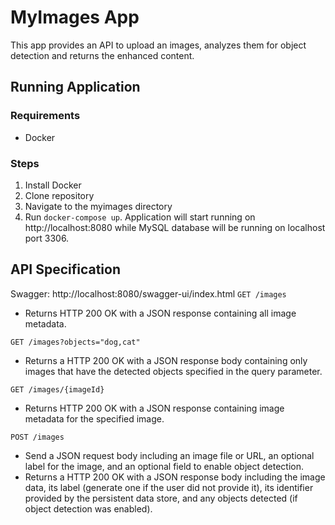# MyImages App
This app provides an API to upload an images, analyzes them for object detection and returns the enhanced content.

## Running Application
### Requirements
- Docker
### Steps
1. Install Docker
2. Clone repository
3. Navigate to the myimages directory
4. Run ```docker-compose up```. Application will start running on http://localhost:8080 while MySQL database will be running on localhost port 3306.

## API Specification
Swagger: http://localhost:8080/swagger-ui/index.html
```GET /images```
- Returns HTTP 200 OK with a JSON response containing all image metadata. 

```GET /images?objects="dog,cat"```
- Returns a HTTP 200 OK with a JSON response body containing only images that have
the detected objects specified in the query parameter.

```GET /images/{imageId}```
- Returns HTTP 200 OK with a JSON response containing image metadata for the
specified image.

```POST /images```
- Send a JSON request body including an image file or URL, an optional label for the
image, and an optional field to enable object detection.
- Returns a HTTP 200 OK with a JSON response body including the image data, its label
(generate one if the user did not provide it), its identifier provided by the persistent data
store, and any objects detected (if object detection was enabled).
 
